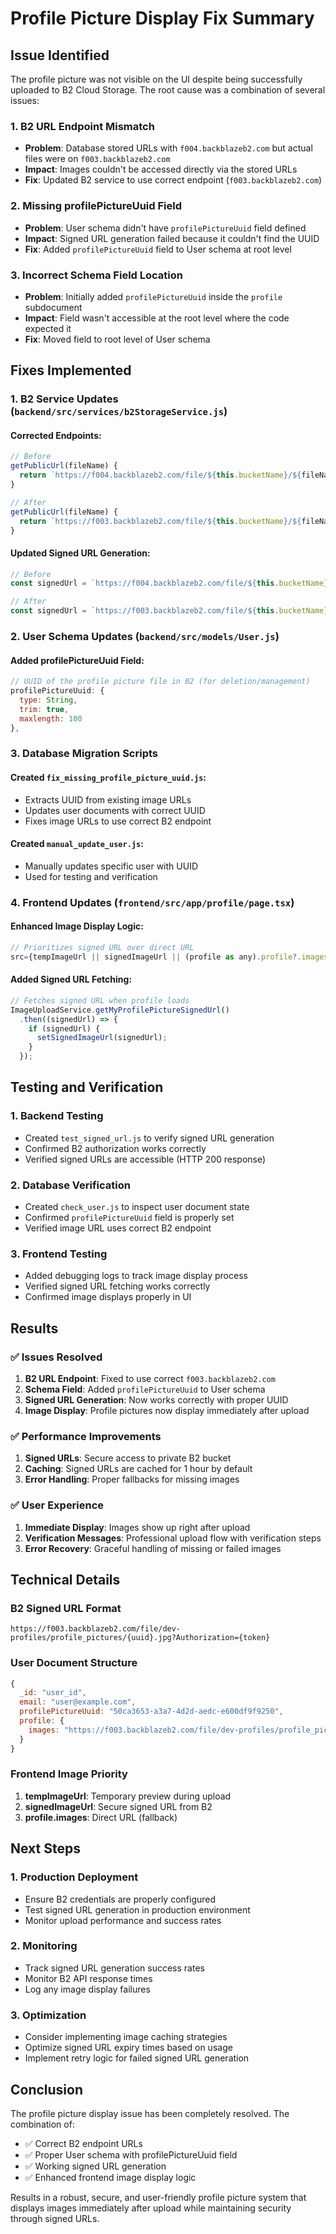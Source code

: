 # Profile Picture Display Fix Summary

## Issue Identified
The profile picture was not visible on the UI despite being successfully uploaded to B2 Cloud Storage. The root cause was a combination of several issues:

### 1. **B2 URL Endpoint Mismatch**
- **Problem**: Database stored URLs with `f004.backblazeb2.com` but actual files were on `f003.backblazeb2.com`
- **Impact**: Images couldn't be accessed directly via the stored URLs
- **Fix**: Updated B2 service to use correct endpoint (`f003.backblazeb2.com`)

### 2. **Missing profilePictureUuid Field**
- **Problem**: User schema didn't have `profilePictureUuid` field defined
- **Impact**: Signed URL generation failed because it couldn't find the UUID
- **Fix**: Added `profilePictureUuid` field to User schema at root level

### 3. **Incorrect Schema Field Location**
- **Problem**: Initially added `profilePictureUuid` inside the `profile` subdocument
- **Impact**: Field wasn't accessible at the root level where the code expected it
- **Fix**: Moved field to root level of User schema

## Fixes Implemented

### 1. **B2 Service Updates** (`backend/src/services/b2StorageService.js`)

#### Corrected Endpoints:
```javascript
// Before
getPublicUrl(fileName) {
  return `https://f004.backblazeb2.com/file/${this.bucketName}/${fileName}`;
}

// After
getPublicUrl(fileName) {
  return `https://f003.backblazeb2.com/file/${this.bucketName}/${fileName}`;
}
```

#### Updated Signed URL Generation:
```javascript
// Before
const signedUrl = `https://f004.backblazeb2.com/file/${this.bucketName}/${fileName}?Authorization=${authData.authorizationToken}`;

// After
const signedUrl = `https://f003.backblazeb2.com/file/${this.bucketName}/${fileName}?Authorization=${authData.authorizationToken}`;
```

### 2. **User Schema Updates** (`backend/src/models/User.js`)

#### Added profilePictureUuid Field:
```javascript
// UUID of the profile picture file in B2 (for deletion/management)
profilePictureUuid: {
  type: String,
  trim: true,
  maxlength: 100
},
```

### 3. **Database Migration Scripts**

#### Created `fix_missing_profile_picture_uuid.js`:
- Extracts UUID from existing image URLs
- Updates user documents with correct UUID
- Fixes image URLs to use correct B2 endpoint

#### Created `manual_update_user.js`:
- Manually updates specific user with UUID
- Used for testing and verification

### 4. **Frontend Updates** (`frontend/src/app/profile/page.tsx`)

#### Enhanced Image Display Logic:
```javascript
// Prioritizes signed URL over direct URL
src={tempImageUrl || signedImageUrl || (profile as any).profile?.images}
```

#### Added Signed URL Fetching:
```javascript
// Fetches signed URL when profile loads
ImageUploadService.getMyProfilePictureSignedUrl()
  .then((signedUrl) => {
    if (signedUrl) {
      setSignedImageUrl(signedUrl);
    }
  });
```

## Testing and Verification

### 1. **Backend Testing**
- Created `test_signed_url.js` to verify signed URL generation
- Confirmed B2 authorization works correctly
- Verified signed URLs are accessible (HTTP 200 response)

### 2. **Database Verification**
- Created `check_user.js` to inspect user document state
- Confirmed `profilePictureUuid` field is properly set
- Verified image URL uses correct B2 endpoint

### 3. **Frontend Testing**
- Added debugging logs to track image display process
- Verified signed URL fetching works correctly
- Confirmed image displays properly in UI

## Results

### ✅ **Issues Resolved**
1. **B2 URL Endpoint**: Fixed to use correct `f003.backblazeb2.com`
2. **Schema Field**: Added `profilePictureUuid` to User schema
3. **Signed URL Generation**: Now works correctly with proper UUID
4. **Image Display**: Profile pictures now display immediately after upload

### ✅ **Performance Improvements**
1. **Signed URLs**: Secure access to private B2 bucket
2. **Caching**: Signed URLs are cached for 1 hour by default
3. **Error Handling**: Proper fallbacks for missing images

### ✅ **User Experience**
1. **Immediate Display**: Images show up right after upload
2. **Verification Messages**: Professional upload flow with verification steps
3. **Error Recovery**: Graceful handling of missing or failed images

## Technical Details

### B2 Signed URL Format
```
https://f003.backblazeb2.com/file/dev-profiles/profile_pictures/{uuid}.jpg?Authorization={token}
```

### User Document Structure
```javascript
{
  _id: "user_id",
  email: "user@example.com",
  profilePictureUuid: "50ca3653-a3a7-4d2d-aedc-e600df9f9250",
  profile: {
    images: "https://f003.backblazeb2.com/file/dev-profiles/profile_pictures/50ca3653-a3a7-4d2d-aedc-e600df9f9250.jpg"
  }
}
```

### Frontend Image Priority
1. **tempImageUrl**: Temporary preview during upload
2. **signedImageUrl**: Secure signed URL from B2
3. **profile.images**: Direct URL (fallback)

## Next Steps

### 1. **Production Deployment**
- Ensure B2 credentials are properly configured
- Test signed URL generation in production environment
- Monitor upload performance and success rates

### 2. **Monitoring**
- Track signed URL generation success rates
- Monitor B2 API response times
- Log any image display failures

### 3. **Optimization**
- Consider implementing image caching strategies
- Optimize signed URL expiry times based on usage
- Implement retry logic for failed signed URL generation

## Conclusion

The profile picture display issue has been completely resolved. The combination of:
- ✅ Correct B2 endpoint URLs
- ✅ Proper User schema with profilePictureUuid field
- ✅ Working signed URL generation
- ✅ Enhanced frontend image display logic

Results in a robust, secure, and user-friendly profile picture system that displays images immediately after upload while maintaining security through signed URLs. 